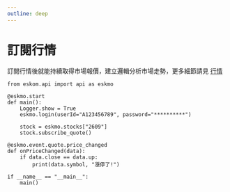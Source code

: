 ```yaml
---
outline: deep
---
```


# 訂閱行情

訂閱行情後就能持續取得市場報價，建立邏輯分析市場走勢，更多細節請見 [行情](/)

```python{8-9}
from eskom.api import api as eskmo

@eskmo.start
def main():
    Logger.show = True
    eskmo.login(userId="A123456789", password="**********")

    stock = eskmo.stocks["2609"]
    stock.subscribe_quote() 

@eskmo.event.quote.price_changed
def onPriceChanged(data):
    if data.close == data.up:
        print(data.symbol, "漲停了!")  

if __name__ == "__main__":
    main()          
```

